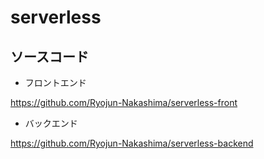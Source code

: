 # serverless
## ソースコード
- フロントエンド

https://github.com/Ryojun-Nakashima/serverless-front
- バックエンド

https://github.com/Ryojun-Nakashima/serverless-backend
